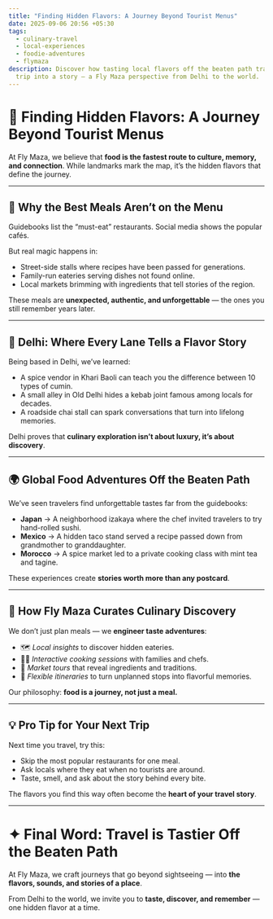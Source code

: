 ```yaml
---
title: "Finding Hidden Flavors: A Journey Beyond Tourist Menus"
date: 2025-09-06 20:56 +05:30
tags:
  - culinary-travel
  - local-experiences
  - foodie-adventures
  - flymaza
description: Discover how tasting local flavors off the beaten path transforms a
  trip into a story — a Fly Maza perspective from Delhi to the world.
---
```

# 🍲 Finding Hidden Flavors: A Journey Beyond Tourist Menus

At Fly Maza, we believe that **food is the fastest route to culture, memory, and connection**. While landmarks mark the map, it’s the hidden flavors that define the journey.  

---

## 🥢 Why the Best Meals Aren’t on the Menu

Guidebooks list the “must-eat” restaurants. Social media shows the popular cafés.  

But real magic happens in:  

- Street-side stalls where recipes have been passed for generations.  
- Family-run eateries serving dishes not found online.  
- Local markets brimming with ingredients that tell stories of the region.  

These meals are **unexpected, authentic, and unforgettable** — the ones you still remember years later.  

---

## 🌆 Delhi: Where Every Lane Tells a Flavor Story

Being based in Delhi, we’ve learned:  

- A spice vendor in Khari Baoli can teach you the difference between 10 types of cumin.  
- A small alley in Old Delhi hides a kebab joint famous among locals for decades.  
- A roadside chai stall can spark conversations that turn into lifelong memories.  

Delhi proves that **culinary exploration isn’t about luxury, it’s about discovery**.  

---

## 🌍 Global Food Adventures Off the Beaten Path

We’ve seen travelers find unforgettable tastes far from the guidebooks:  

- **Japan** → A neighborhood izakaya where the chef invited travelers to try hand-rolled sushi.  
- **Mexico** → A hidden taco stand served a recipe passed down from grandmother to granddaughter.  
- **Morocco** → A spice market led to a private cooking class with mint tea and tagine.  

These experiences create **stories worth more than any postcard**.  

---

## 🍴 How Fly Maza Curates Culinary Discovery

We don’t just plan meals — we **engineer taste adventures**:  

- 🗺️ *Local insights* to discover hidden eateries.  
- 👩‍🍳 *Interactive cooking sessions* with families and chefs.  
- 🛒 *Market tours* that reveal ingredients and traditions.  
- 🔄 *Flexible itineraries* to turn unplanned stops into flavorful memories.  

Our philosophy: **food is a journey, not just a meal.**  

---

## 💡 Pro Tip for Your Next Trip

Next time you travel, try this:  

- Skip the most popular restaurants for one meal.  
- Ask locals where they eat when no tourists are around.  
- Taste, smell, and ask about the story behind every bite.  

The flavors you find this way often become the **heart of your travel story**.  

---

# ✦ Final Word: Travel is Tastier Off the Beaten Path

At Fly Maza, we craft journeys that go beyond sightseeing — into **the flavors, sounds, and stories of a place**.  

From Delhi to the world, we invite you to **taste, discover, and remember** — one hidden flavor at a time.
